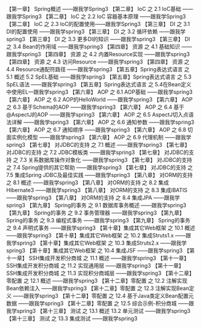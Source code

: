 【第一章】 Spring概述 ——跟我学Spring3
【第二章】 IoC 之 2.1 IoC基础 ——跟我学Spring3
【第二章】 IoC 之 2.2 IoC 容器基本原理 ——跟我学Spring3
【第二章】 IoC 之 2.3 IoC的配置使用——跟我学Spring3
【第三章】 DI 之 3.1 DI的配置使用 ——跟我学spring3
【第三章】 DI 之 3.2 循环依赖 ——跟我学spring3
【第三章】 DI 之 3.3 更多DI的知识 ——跟我学spring3
【第三章】 DI 之 3.4 Bean的作用域 ——跟我学spring3
【第四章】 资源 之 4.1 基础知识 ——跟我学spring3
【第四章】 资源 之 4.2 内置Resource实现 ——跟我学spring3
【第四章】 资源 之 4.3 访问Resource ——跟我学spring3
【第四章】 资源 之 4.4 Resource通配符路径 ——跟我学spring3
【第五章】Spring表达式语言 之 5.1 概述 5.2 SpEL基础 ——跟我学spring3
【第五章】Spring表达式语言 之 5.3 SpEL语法 ——跟我学spring3
【第五章】Spring表达式语言 之 5.4在Bean定义中使用EL—跟我学spring3
【第六章】 AOP 之 6.1 AOP基础 ——跟我学spring3
【第六章】 AOP 之 6.2 AOP的HelloWorld ——跟我学spring3
【第六章】 AOP 之 6.3 基于Schema的AOP ——跟我学spring3
【第六章】 AOP 之 6.4 基于@AspectJ的AOP ——跟我学spring3
【第六章】 AOP 之 6.5 AspectJ切入点语法详解 ——跟我学spring3
【第六章】 AOP 之 6.6 通知参数 ——跟我学spring3
【第六章】 AOP 之 6.7 通知顺序 ——跟我学spring3
【第六章】 AOP 之 6.8 切面实例化模型 ——跟我学spring3
【第六章】 AOP 之 6.9 代理机制 ——跟我学spring3
【第七章】 对JDBC的支持 之 7.1 概述 ——跟我学spring3
【第七章】 对JDBC的支持 之 7.2 JDBC模板类 ——跟我学spring3
【第七章】 对JDBC的支持 之 7.3 关系数据库操作对象化 ——跟我学spring3
【第七章】 对JDBC的支持 之 7.4 Spring提供的其它帮助 ——跟我学spring3
【第七章】 对JDBC的支持 之 7.5 集成Spring JDBC及最佳实践 ——跟我学spring3
【第八章】 对ORM的支持 之 8.1 概述 ——跟我学spring3
【第八章】 对ORM的支持 之 8.2 集成Hibernate3 ——跟我学spring3
【第八章】 对ORM的支持 之 8.3 集成iBATIS ——跟我学spring3
【第八章】 对ORM的支持 之 8.4 集成JPA ——跟我学spring3
【第九章】 Spring的事务 之 9.1 数据库事务概述 ——跟我学spring3
【第九章】 Spring的事务 之 9.2 事务管理器 ——跟我学spring3
【第九章】 Spring的事务 之 9.3 编程式事务 ——跟我学spring3
【第九章】 Spring的事务 之 9.4 声明式事务 ——跟我学spring3
【第十章】集成其它Web框架 之 10.1 概述 ——跟我学spring3
【第十章】集成其它Web框架 之 10.2 集成Struts1.x ——跟我学spring3
【第十章】集成其它Web框架 之 10.3 集成Struts2.x ——跟我学spring3
【第十章】集成其它Web框架 之 10.4 集成JSF ——跟我学spring3
【第十一章】 SSH集成开发积分商城 之 11.1 概述 ——跟我学spring3
【第十一章】 SSH集成开发积分商城 之 11.2 实现通用层 ——跟我学spring3
【第十一章】 SSH集成开发积分商城 之 11.3 实现积分商城层 ——跟我学spring3
【第十二章】零配置 之 12.1 概述 ——跟我学spring3
【第十二章】零配置 之 12.2 注解实现Bean依赖注入 ——跟我学spring3
【第十二章】零配置 之 12.3 注解实现Bean定义 ——跟我学spring3
【第十二章】零配置 之 12.4 基于Java类定义Bean配置元数据 ——跟我学spring3
【第十二章】零配置 之 12.5 综合示例-积分商城 ——跟我学spring3
【第十三章】 测试 之 13.1 概述 13.2 单元测试 ——跟我学spring3
【第十三章】 测试 之 13.3 集成测试 ——跟我学spring3
